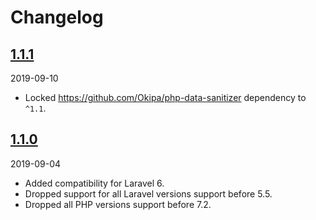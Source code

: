# Changelog

## [1.1.1](https://github.com/Okipa/laravel-request-sanitizer/releases/tag/1.1.1)
2019-09-10
- Locked https://github.com/Okipa/php-data-sanitizer dependency to `^1.1`.

## [1.1.0](https://github.com/Okipa/laravel-request-sanitizer/releases/tag/1.1.0)
2019-09-04
- Added compatibility for Laravel 6.
- Dropped support for all Laravel versions support before 5.5.
- Dropped all PHP versions support before 7.2.
